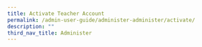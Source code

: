 ```yaml
---
title: Activate Teacher Account
permalink: /admin-user-guide/administer-administer/activate/
description: ""
third_nav_title: Administer
---
```

